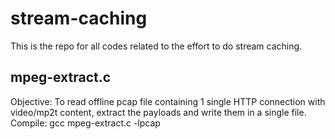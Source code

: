 # stream-caching

This is the repo for all codes related to the effort to do stream caching.



## mpeg-extract.c
Objective: To read offline pcap file containing 1 single HTTP connection with video/mp2t content, extract the payloads and write them in a single file.
Compile: gcc mpeg-extract.c -lpcap
